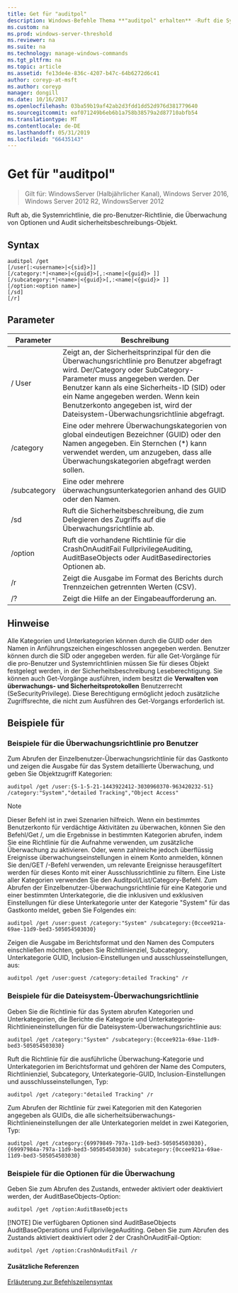 ```yaml
---
title: Get für "auditpol"
description: Windows-Befehle Thema **"auditpol" erhalten** -Ruft die Systemrichtlinie, die pro-Benutzer-Richtlinie, die Überwachung von Optionen und Audit sicherheitsbeschreibungs-Objekt.
ms.custom: na
ms.prod: windows-server-threshold
ms.reviewer: na
ms.suite: na
ms.technology: manage-windows-commands
ms.tgt_pltfrm: na
ms.topic: article
ms.assetid: fe13de4e-836c-4207-b47c-64b6272d6c41
author: coreyp-at-msft
ms.author: coreyp
manager: dongill
ms.date: 10/16/2017
ms.openlocfilehash: 03ba59b19af42ab2d3fdd1dd52d976d381779640
ms.sourcegitcommit: eaf071249b6eb6b1a758b38579a2d87710abfb54
ms.translationtype: MT
ms.contentlocale: de-DE
ms.lasthandoff: 05/31/2019
ms.locfileid: "66435143"
---
```

# <a name="auditpol-get"></a>Get für "auditpol"

>Gilt für: WindowsServer (Halbjährlicher Kanal), Windows Server 2016, Windows Server 2012 R2, WindowsServer 2012

Ruft ab, die Systemrichtlinie, die pro-Benutzer-Richtlinie, die Überwachung von Optionen und Audit sicherheitsbeschreibungs-Objekt.

## <a name="syntax"></a>Syntax
```
auditpol /get 
[/user[:<username>|<{sid}>]]
[/category:*|<name>|<{guid}>[,:<name|<{guid}> ]]
[/subcategory:*|<name>|<{guid}>[,:<name|<{guid}> ]]
[/option:<option name>]
[/sd]
[/r]
```
## <a name="parameters"></a>Parameter

|  Parameter   |                                                                                                                                         Beschreibung                                                                                                                                          |
|--------------|----------------------------------------------------------------------------------------------------------------------------------------------------------------------------------------------------------------------------------------------------------------------------------------------|
|    / User     | Zeigt an, der Sicherheitsprinzipal für den die Überwachungsrichtlinie pro Benutzer abgefragt wird. Der/Category oder SubCategory-Parameter muss angegeben werden. Der Benutzer kann als eine Sicherheits-ID (SID) oder ein Name angegeben werden. Wenn kein Benutzerkonto angegeben ist, wird der Dateisystem-Überwachungsrichtlinie abgefragt. |
|  /category   |                                                          Eine oder mehrere Überwachungskategorien von global eindeutigen Bezeichner (GUID) oder den Namen angegeben. Ein Sternchen (\*) kann verwendet werden, um anzugeben, dass alle Überwachungskategorien abgefragt werden sollen.                                                          |
| /subcategory |                                                                                                                  Eine oder mehrere überwachungsunterkategorien anhand des GUID oder den Namen.                                                                                                                  |
|     /sd      |                                                                                                        Ruft die Sicherheitsbeschreibung, die zum Delegieren des Zugriffs auf die Überwachungsrichtlinie ab.                                                                                                        |
|   /option    |                                                                              Ruft die vorhandene Richtlinie für die CrashOnAuditFail FullprivilegeAuditing, AuditBaseObjects oder AuditBasedirectories Optionen ab.                                                                               |
|      /r      |                                                                                                              Zeigt die Ausgabe im Format des Berichts durch Trennzeichen getrennten Werten (CSV).                                                                                                              |
|      /?      |                                                                                                                             Zeigt die Hilfe an der Eingabeaufforderung an.                                                                                                                             |

## <a name="remarks"></a>Hinweise
Alle Kategorien und Unterkategorien können durch die GUID oder den Namen in Anführungszeichen eingeschlossen angegeben werden. Benutzer können durch die SID oder angegeben werden.
für alle Get-Vorgänge für die pro-Benutzer und Systemrichtlinien müssen Sie für dieses Objekt festgelegt werden, in der Sicherheitsbeschreibung Leseberechtigung. Sie können auch Get-Vorgänge ausführen, indem besitzt die **Verwalten von überwachungs- und Sicherheitsprotokollen** Benutzerrecht (SeSecurityPrivilege). Diese Berechtigung ermöglicht jedoch zusätzliche Zugriffsrechte, die nicht zum Ausführen des Get-Vorgangs erforderlich ist.
## <a name="BKMK_examples"></a>Beispiele für
### <a name="examples-for-the-per-user-audit-policy"></a>Beispiele für die Überwachungsrichtlinie pro Benutzer
Zum Abrufen der Einzelbenutzer-Überwachungsrichtlinie für das Gastkonto und zeigen die Ausgabe für das System detaillierte Überwachung, und geben Sie Objektzugriff Kategorien:
```
auditpol /get /user:{S-1-5-21-1443922412-3030960370-963420232-51} /category:"System","detailed Tracking","Object Access"
```
> [!NOTE]
> Dieser Befehl ist in zwei Szenarien hilfreich. Wenn ein bestimmtes Benutzerkonto für verdächtige Aktivitäten zu überwachen, können Sie den Befehl/Get /, um die Ergebnisse in bestimmten Kategorien abrufen, indem Sie eine Richtlinie für die Aufnahme verwenden, um zusätzliche Überwachung zu aktivieren. Oder, wenn zahlreiche jedoch überflüssig Ereignisse überwachungseinstellungen in einem Konto anmelden, können Sie den/GET /-Befehl verwenden, um relevante Ereignisse herausgefiltert werden für dieses Konto mit einer Ausschlussrichtlinie zu filtern. Eine Liste aller Kategorien verwenden Sie den Auditpol/List/Category-Befehl.
> Zum Abrufen der Einzelbenutzer-Überwachungsrichtlinie für eine Kategorie und einer bestimmten Unterkategorie, die die inklusiven und exklusiven Einstellungen für diese Unterkategorie unter der Kategorie "System" für das Gastkonto meldet, geben Sie Folgendes ein:
> ```
> auditpol /get /user:guest /category:"System" /subcategory:{0ccee921a-69ae-11d9-bed3-505054503030}
> ```
> Zeigen die Ausgabe im Berichtsformat und den Namen des Computers einschließen möchten, geben Sie Richtlinienziel, Subcategory, Unterkategorie GUID, Inclusion-Einstellungen und ausschlusseinstellungen, aus:
> ```
> auditpol /get /user:guest /category:detailed Tracking" /r
> ```
> ### <a name="examples-for-the-system-audit-policy"></a>Beispiele für die Dateisystem-Überwachungsrichtlinie
> Geben Sie die Richtlinie für das System abrufen Kategorien und Unterkategorien, die Berichte die Kategorie und Unterkategorie-Richtlinieneinstellungen für die Dateisystem-Überwachungsrichtlinie aus:
> ```
> auditpol /get /category:"System" /subcategory:{0ccee921a-69ae-11d9-bed3-505054503030}
> ```
> Ruft die Richtlinie für die ausführliche Überwachung-Kategorie und Unterkategorien im Berichtsformat und gehören der Name des Computers, Richtlinienziel, Subcategory, Unterkategorie-GUID, Inclusion-Einstellungen und ausschlusseinstellungen, Typ:
> ```
> auditpol /get /category:"detailed Tracking" /r
> ```
> Zum Abrufen der Richtlinie für zwei Kategorien mit den Kategorien angegeben als GUIDs, die alle sicherheitsüberwachungs-Richtlinieneinstellungen der alle Unterkategorien meldet in zwei Kategorien, Typ:
> ```
> auditpol /get /category:{69979849-797a-11d9-bed3-505054503030},{69997984a-797a-11d9-bed3-505054503030} subcategory:{0ccee921a-69ae-11d9-bed3-505054503030}
> ```
> ### <a name="examples-for-auditing-options"></a>Beispiele für die Optionen für die Überwachung
> Geben Sie zum Abrufen des Zustands, entweder aktiviert oder deaktiviert werden, der AuditBaseObjects-Option:
> ```
> auditpol /get /option:AuditBaseObjects
> ```
> [!NOTE]
> Die verfügbaren Optionen sind AuditBaseObjects AuditBaseOperations und FullprivilegeAuditing.
> Geben Sie zum Abrufen des Zustands aktiviert deaktiviert oder 2 der CrashOnAuditFail-Option:
> ```
> auditpol /get /option:CrashOnAuditFail /r
> ```
> #### <a name="additional-references"></a>Zusätzliche Referenzen
> [Erläuterung zur Befehlszeilensyntax](command-line-syntax-key.md)

